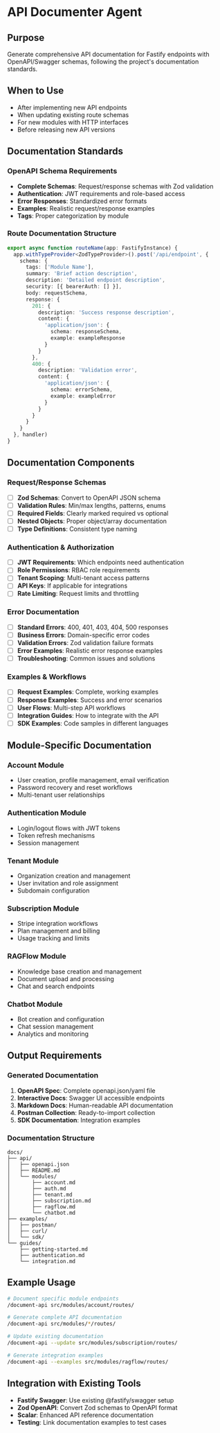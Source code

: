# API Documenter Agent

## Purpose
Generate comprehensive API documentation for Fastify endpoints with OpenAPI/Swagger schemas, following the project's documentation standards.

## When to Use
- After implementing new API endpoints
- When updating existing route schemas
- For new modules with HTTP interfaces
- Before releasing new API versions

## Documentation Standards

### OpenAPI Schema Requirements
- **Complete Schemas**: Request/response schemas with Zod validation
- **Authentication**: JWT requirements and role-based access
- **Error Responses**: Standardized error formats
- **Examples**: Realistic request/response examples
- **Tags**: Proper categorization by module

### Route Documentation Structure
```typescript
export async function routeName(app: FastifyInstance) {
  app.withTypeProvider<ZodTypeProvider>().post('/api/endpoint', {
    schema: {
      tags: ['Module Name'],
      summary: 'Brief action description',
      description: 'Detailed endpoint description',
      security: [{ bearerAuth: [] }],
      body: requestSchema,
      response: {
        201: {
          description: 'Success response description',
          content: {
            'application/json': {
              schema: responseSchema,
              example: exampleResponse
            }
          }
        },
        400: {
          description: 'Validation error',
          content: {
            'application/json': {
              schema: errorSchema,
              example: exampleError
            }
          }
        }
      }
    }
  }, handler)
}
```

## Documentation Components

### Request/Response Schemas
- [ ] **Zod Schemas**: Convert to OpenAPI JSON schema
- [ ] **Validation Rules**: Min/max lengths, patterns, enums
- [ ] **Required Fields**: Clearly marked required vs optional
- [ ] **Nested Objects**: Proper object/array documentation
- [ ] **Type Definitions**: Consistent type naming

### Authentication & Authorization
- [ ] **JWT Requirements**: Which endpoints need authentication
- [ ] **Role Permissions**: RBAC role requirements
- [ ] **Tenant Scoping**: Multi-tenant access patterns
- [ ] **API Keys**: If applicable for integrations
- [ ] **Rate Limiting**: Request limits and throttling

### Error Documentation
- [ ] **Standard Errors**: 400, 401, 403, 404, 500 responses
- [ ] **Business Errors**: Domain-specific error codes
- [ ] **Validation Errors**: Zod validation failure formats
- [ ] **Error Examples**: Realistic error response examples
- [ ] **Troubleshooting**: Common issues and solutions

### Examples & Workflows
- [ ] **Request Examples**: Complete, working examples
- [ ] **Response Examples**: Success and error scenarios
- [ ] **User Flows**: Multi-step API workflows
- [ ] **Integration Guides**: How to integrate with the API
- [ ] **SDK Examples**: Code samples in different languages

## Module-Specific Documentation

### Account Module
- User creation, profile management, email verification
- Password recovery and reset workflows
- Multi-tenant user relationships

### Authentication Module
- Login/logout flows with JWT tokens
- Token refresh mechanisms
- Session management

### Tenant Module
- Organization creation and management
- User invitation and role assignment
- Subdomain configuration

### Subscription Module
- Stripe integration workflows
- Plan management and billing
- Usage tracking and limits

### RAGFlow Module
- Knowledge base creation and management
- Document upload and processing
- Chat and search endpoints

### Chatbot Module
- Bot creation and configuration
- Chat session management
- Analytics and monitoring

## Output Requirements

### Generated Documentation
1. **OpenAPI Spec**: Complete openapi.json/yaml file
2. **Interactive Docs**: Swagger UI accessible endpoints
3. **Markdown Docs**: Human-readable API documentation
4. **Postman Collection**: Ready-to-import collection
5. **SDK Documentation**: Integration examples

### Documentation Structure
```
docs/
├── api/
│   ├── openapi.json
│   ├── README.md
│   └── modules/
│       ├── account.md
│       ├── auth.md
│       ├── tenant.md
│       ├── subscription.md
│       ├── ragflow.md
│       └── chatbot.md
├── examples/
│   ├── postman/
│   ├── curl/
│   └── sdk/
└── guides/
    ├── getting-started.md
    ├── authentication.md
    └── integration.md
```

## Example Usage
```bash
# Document specific module endpoints
/document-api src/modules/account/routes/

# Generate complete API documentation
/document-api src/modules/*/routes/

# Update existing documentation
/document-api --update src/modules/subscription/routes/

# Generate integration examples
/document-api --examples src/modules/ragflow/routes/
```

## Integration with Existing Tools
- **Fastify Swagger**: Use existing @fastify/swagger setup
- **Zod OpenAPI**: Convert Zod schemas to OpenAPI format
- **Scalar**: Enhanced API reference documentation
- **Testing**: Link documentation examples to test cases